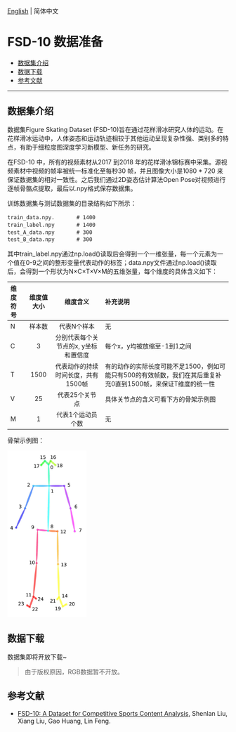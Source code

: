 [English]() | 简体中文

# FSD-10 数据准备

- [数据集介绍](#数据集介绍)
- [数据下载](#数据下载)
- [参考文献](#参考文献)

---


## 数据集介绍

数据集Figure Skating Dataset (FSD-10)旨在通过花样滑冰研究人体的运动。在花样滑冰运动中，人体姿态和运动轨迹相较于其他运动呈现复杂性强、类别多的特点，有助于细粒度图深度学习新模型、新任务的研究。


在FSD-10 中，所有的视频素材从2017 到2018 年的花样滑冰锦标赛中采集。源视频素材中视频的帧率被统一标准化至每秒30 帧，并且图像大小是1080 * 720 来保证数据集的相对一致性。之后我们通过2D姿态估计算法Open Pose对视频进行逐帧骨骼点提取，最后以.npy格式保存数据集。

训练数据集与测试数据集的目录结构如下所示：

```txt
train_data.npy.       # 1400
train_label.npy       # 1400
test_A_data.npy       # 300
test_B_data.npy       # 300
```

其中train_label.npy通过np.load()读取后会得到一个一维张量，每一个元素为一个值在0-9之间的整形变量代表动作的标签；data.npy文件通过np.load()读取后，会得到一个形状为N×C×T×V×M的五维张量，每个维度的具体含义如下：

| 维度符号 | 维度值大小 | 维度含义	| 补充说明 | 
| :---- | :----: | :----: | :---- |
| N	| 样本数	| 代表N个样本 | 	无 |
| C | 3	| 分别代表每个关节点的x, y坐标和置信度 |	每个x，y均被放缩至-1到1之间 |
| T	| 1500 |	代表动作的持续时间长度，共有1500帧	| 有的动作的实际长度可能不足1500，例如可能只有500的有效帧数，我们在其后重复补充0直到1500帧，来保证T维度的统一性 |
| V |	25 |	代表25个关节点 |	具体关节点的含义可看下方的骨架示例图 |
| M |	1	| 代表1个运动员个数	| 无 |

骨架示例图：


<div align="left">
  <img src="../../images/skeleton_example.png" width="180px"/><br>
</div>



## 数据下载

数据集即将开放下载~

> 由于版权原因，RGB数据暂不开放。

## 参考文献

- [FSD-10: A Dataset for Competitive Sports Content Analysis](https://arxiv.org/abs/2002.03312), Shenlan Liu, Xiang Liu, Gao Huang, Lin Feng.


